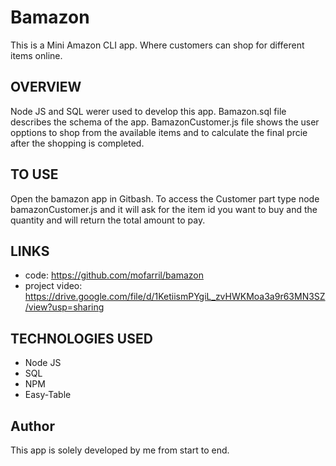 # Bamazon

This is a Mini Amazon CLI app. Where customers can shop for different items online. 

## OVERVIEW

Node JS and SQL werer used to develop this app. Bamazon.sql file describes the schema of the app. BamazonCustomer.js file shows the user opptions to shop from the available items and to calculate the final prcie after the shopping is completed. 

## TO USE

Open the bamazon app in Gitbash. To access the Customer part type node bamazonCustomer.js and it will ask for the item id you want to buy and the quantity and will return the total amount to pay. 

## LINKS

* code: https://github.com/mofarril/bamazon
* project video: https://drive.google.com/file/d/1KetiismPYgiL_zvHWKMoa3a9r63MN3SZ/view?usp=sharing

## TECHNOLOGIES USED
* Node JS
* SQL
* NPM
* Easy-Table

## Author

This app is solely developed by me from start to end.
















